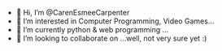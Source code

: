 - 👋 Hi, I’m @CarenEsmeeCarpenter
- 👀 I’m interested in Computer Programming, Video Games...
- 🌱 I’m currently python & web programming ...
- 💞️ I’m looking to collaborate on ...well, not very sure yet :)

<!---
CarenEsmeeCarpenter/CarenEsmeeCarpenter is a ✨ special ✨ repository because its `README.md` (this file) appears on your GitHub profile.
You can click the Preview link to take a look at your changes.
--->
